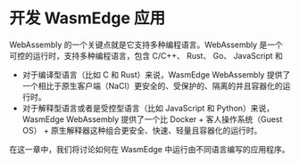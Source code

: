 # 开发 WasmEdge 应用

WebAssembly 的一个关键点就是它支持多种编程语言。WebAssembly 是一个可控的运行时，支持多种编程语言，包含 C/C++、 Rust、 Go、 JavaScript 和

* 对于编译型语言（比如 C 和 Rust）来说，WasmEdge WebAssembly 提供了一个相比于原生客户端（NaCl）更安全的、受保护的、隔离的并且容器化的运行时。
* 对于解释型语言或者是受控型语言（比如 JavaScript 和 Python）来说，WasmEdge WebAssembly 提供了一个比 Docker + 客人操作系统（Guest OS） + 原生解释器这种组合更安全、快速、轻量且容器化的运行时。

在这一章中，我们将讨论如何在 WasmEdge 中运行由不同语言编写的应用程序。

